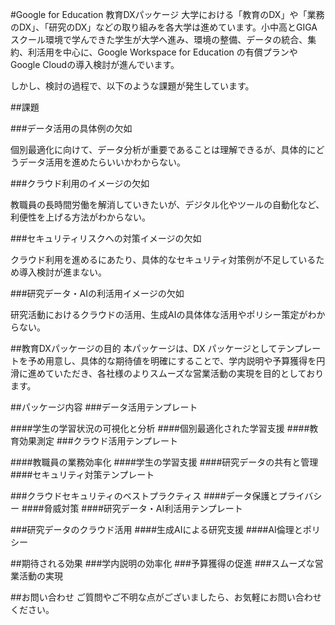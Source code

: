 #Google for Education 教育DXパッケージ
大学における「教育のDX」や「業務のDX」、「研究のDX」などの取り組みを各大学は進めています。小中高とGIGAスクール環境で学んできた学生が大学へ進み、環境の整備、データの統合、集約、利活用を中心に、Google Workspace for Education の有償プランやGoogle Cloudの導入検討が進んでいます。

しかし、検討の過程で、以下のような課題が発生しています。

##課題

###データ活用の具体例の欠如

個別最適化に向けて、データ分析が重要であることは理解できるが、具体的にどうデータ活用を進めたらいいかわからない。

###クラウド利用のイメージの欠如

教職員の長時間労働を解消していきたいが、デジタル化やツールの自動化など、利便性を上げる方法がわからない。

###セキュリティリスクへの対策イメージの欠如

クラウド利用を進めるにあたり、具体的なセキュリティ対策例が不足しているため導入検討が進まない。

###研究データ・AIの利活用イメージの欠如

研究活動におけるクラウドの活用、生成AIの具体体な活用やポリシー策定がわからない。

##教育DXパッケージの目的
本パッケージは、DX パッケージとしてテンプレートを予め用意し、具体的な期待値を明確にすることで、学内説明や予算獲得を円滑に進めていただき、各社様のよりスムーズな営業活動の実現を目的としております。

##パッケージ内容
###データ活用テンプレート

####学生の学習状況の可視化と分析
####個別最適化された学習支援
####教育効果測定
###クラウド活用テンプレート

####教職員の業務効率化
####学生の学習支援
####研究データの共有と管理
####セキュリティ対策テンプレート

###クラウドセキュリティのベストプラクティス
####データ保護とプライバシー
####脅威対策
####研究データ・AI利活用テンプレート

###研究データのクラウド活用
####生成AIによる研究支援
####AI倫理とポリシー

##期待される効果
###学内説明の効率化
###予算獲得の促進
###スムーズな営業活動の実現

##お問い合わせ
ご質問やご不明な点がございましたら、お気軽にお問い合わせください。
